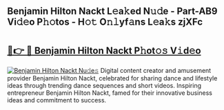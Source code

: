 ## Benjamin Hilton Nackt L𝚎a𝚔ed N𝚞𝚍e - Part-AB9 Vi𝚍𝚎o P𝚑𝚘tos - H𝚘𝚝 O𝚗𝚕yf𝚊ns L𝚎a𝚔s zjXFc

# <h2><a href="http://kf0upbp.oniu.top/?m=Benjamin+Hilton+Nackt">🔗👉 🔴 Benjamin Hilton Nackt P𝚑ot𝚘𝚜 V𝚒d𝚎o</a></h2>

[![Benjamin Hilton Nackt Nu𝚍e𝚜](https://i.imgur.com/0qMVB7G.gif)](http://kf0upbp.oniu.top/?m=Benjamin+Hilton+Nackt)
Digital content creator and amusement provider Benjamin Hilton Nackt, celebrated for sharing dance and lifestyle ideas through trending dance sequences and short videos. Inspiring entrepreneur Benjamin Hilton Nackt, famed for their innovative business ideas and commitment to success.  

